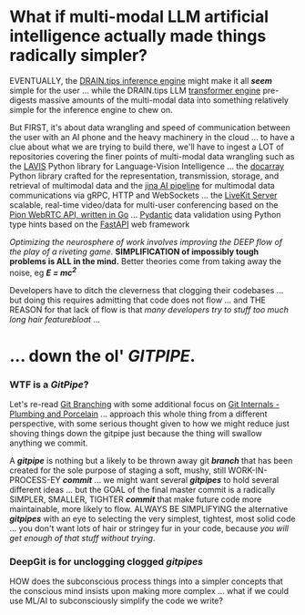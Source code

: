 # What if multi-modal LLM artificial intelligence actually made things radically simpler?

EVENTUALLY, the [DRAIN.tips inference engine](https://github.com/DRAINtips) might make it all ***seem*** simple for the user ... while the DRAIN.tips LLM [transformer engine](https://github.com/creVassOrg/TransformerEngine) pre-digests massive amounts of the multi-modal data into something relatively simple for the inference engine to chew on.

But FIRST, it's about data wrangling and speed of communication between the user with an AI phone and the heavy machinery in the cloud ... to have a clue about what we are trying to build there, we'll have to ingest a LOT of repositories covering the finer points of multi-modal data wrangling such as the [LAVIS](https://github.com/creVassOrg/LAVIS) Python library for Language-Vision Intelligence ... the [docarray](https://github.com/creVassOrg/docarray) Python library crafted for the representation, transmission, storage, and retrieval of multimodal data and the [jina AI pipeline](https://github.com/creVassOrg/jina) for multimodal data communications via gRPC, HTTP and WebSockets ... the [LiveKit Server](https://github.com/creVassOrg/livekit) scalable, real-time video/data for multi-user conferencing based on the [Pion WebRTC API, written in Go](https://github.com/pion/webrtc) ... [Pydantic](https://github.com/creVassOrg/pydantic) data validation using Python type hints based on the [FastAPI](https://github.com/creVassOrg/fastapi) web framework

*Optimizing the neurosphere of work involves improving the DEEP flow of the play of a riveting game.* **SIMPLIFICATION of impossibly tough problems is ALL in the mind.** Better theories come from taking away the noise, eg ***E = mc<sup>2</sup>***

Developers have to ditch the cleverness that clogging their codebases ... but doing this requires admitting that code does not flow ... and THE REASON for that lack of flow is that *many developers try to stuff too much long hair featurebloat* ... 

# ... down the ol' ***GITPIPE***.

### WTF is a ***GitPipe***?

Let's re-read [Git Branching](https://git-scm.com/book/en/v2/Git-Branching-Branches-in-a-Nutshell) with some additional focus on [Git Internals - Plumbing and Porcelain](https://git-scm.com/book/en/v2/Git-Internals-Plumbing-and-Porcelain) ... approach this whole thing from a different perspective, with some serious thought given to how we might reduce just shoving things down the gitpipe just because the thing will swallow anything we commit.

A ***gitpipe*** is nothing but a likely to be thrown away git ***branch*** that has been created for the sole purpose of staging a soft, mushy, still WORK-IN-PROCESS-EY ***commit*** ... we might want several ***gitpipes*** to hold several different ideas ... but the GOAL of the final master commit is a radically SIMPLER, SMALLER, TIGHTER ***commit*** that make future code more maintainable, more likely to flow. ALWAYS BE SIMPLIFYING the alternative ***gitpipes*** with an eye to selecting the very simplest, tightest, most solid code ... you don't want lots of hair or stringey fur in your code, because *you will get enough of that stuff without trying*.

### DeepGit is for unclogging clogged ***gitpipes***

HOW does the subconscious process things into a simpler concepts that the conscious mind insists upon making more complex ... what if we could use ML/AI to subconsciously simplify the code we write? 
